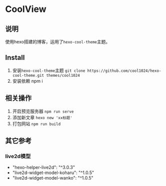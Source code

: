 # CoolView

## 说明
使用hexo搭建的博客，运用了`hexo-cool-theme`主题。

## Install
1. 安装`hexo-cool-theme`主题
`git clone https://github.com/cool1024/hexo-cool-theme.git themes/cool1024`
2. 安装依赖
npm i

## 相关操作
1. 开启预览服务器
`npm run serve`
2. 添加新文章
`hexo new 'xx标题'`
3. 打包网站
`npm run build`

## 其它参考

### live2d模型
* "hexo-helper-live2d": "^3.0.3"
* "live2d-widget-model-koharu": "^1.0.5"
* "live2d-widget-model-wanko": "^1.0.5"
